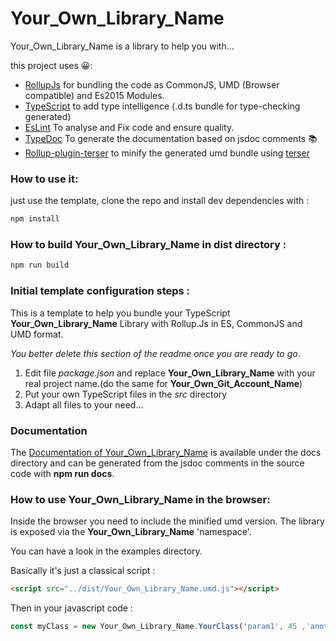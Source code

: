# Your_Own_Library_Name


Your_Own_Library_Name is a library to help you with...

this project uses 😀:
* [RollupJs](https://rollupjs.org/) for bundling the code as CommonJS, UMD (Browser compatible) and Es2015 Modules.
* [TypeScript](https://www.typescriptlang.org/) to add type intelligence (.d.ts bundle for type-checking generated)
* [EsLint](https://eslint.org/) To analyse and Fix code and ensure quality.
* [TypeDoc](https://typedoc.org/) To generate the documentation based on jsdoc comments 📚
* [Rollup-plugin-terser](https://github.com/TrySound/rollup-plugin-terser) to minify the generated umd bundle  using [terser](https://github.com/fabiosantoscode/terser)


### How to use it:
just use the template, clone the repo and install dev dependencies with : 
```bash
npm install
```

### How to build Your_Own_Library_Name in dist directory : 
```bash
npm run build
```


### Initial template configuration steps :
This is a template to help you bundle your TypeScript **Your_Own_Library_Name** Library with Rollup.Js in ES, CommonJS and UMD format.

*You better delete this section of the readme once you are ready to go*.

1. Edit file *package.json* and replace **Your_Own_Library_Name** with your real project name.(do the same for **Your_Own_Git_Account_Name**)
2. Put your own TypeScript files in the *src* directory 
3. Adapt all files to your need...

### Documentation

The [Documentation of Your_Own_Library_Name](https://lao-tseu-is-alive.github.io/cgil-typescript-lib-template/docs/) 
is available under the docs directory and can be 
generated from  the jsdoc comments in the source code with **npm run docs**.  



### How to use Your_Own_Library_Name in the browser:
Inside the browser you need to include the minified umd version.
The library is exposed via the **Your_Own_Library_Name** 'namespace'.

You can have a look in the examples directory.

Basically it's just a classical script :
```html
<script src="../dist/Your_Own_Library_Name.umd.js"></script>
```

Then in your javascript code :

```javascript
const myClass = new Your_Own_Library_Name.YourClass('param1', 45 ,'another parameter to your constructor')

```
